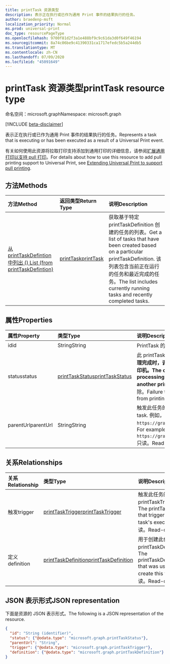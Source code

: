 ```yaml
---
title: printTask 资源类型
description: 表示正在执行或已作为通用 Print 事件的结果执行的任务。
author: braedenp-msft
localization_priority: Normal
ms.prod: universal-print
doc_type: resourcePageType
ms.openlocfilehash: 9700f81d2f3a1e488bf9c9c61da3d0f649f46194
ms.sourcegitcommit: 8a74c06be9c41390331ca1717efedc5b5a244db5
ms.translationtype: MT
ms.contentlocale: zh-CN
ms.lasthandoff: 07/09/2020
ms.locfileid: "45091649"
---
```

# <a name="printtask-resource-type"></a><span data-ttu-id="c3182-103">printTask 资源类型</span><span class="sxs-lookup"><span data-stu-id="c3182-103">printTask resource type</span></span>

<span data-ttu-id="c3182-104">命名空间：microsoft.graph</span><span class="sxs-lookup"><span data-stu-id="c3182-104">Namespace: microsoft.graph</span></span>

[!INCLUDE [beta-disclaimer](../../includes/beta-disclaimer.md)]

<span data-ttu-id="c3182-105">表示正在执行或已作为通用 Print 事件的结果执行的任务。</span><span class="sxs-lookup"><span data-stu-id="c3182-105">Represents a task that is executing or has been executed as a result of a Universal Print event.</span></span>

<span data-ttu-id="c3182-106">有关如何使用此资源将拉取打印支持添加到通用打印的详细信息，请参阅[扩展通用打印以支持 pull 打印](/graph/universal-print-concept-overview#extending-universal-print-to-support-pull-printing)。</span><span class="sxs-lookup"><span data-stu-id="c3182-106">For details about how to use this resource to add pull printing support to Universal Print, see [Extending Universal Print to support pull printing](/graph/universal-print-concept-overview#extending-universal-print-to-support-pull-printing).</span></span>

## <a name="methods"></a><span data-ttu-id="c3182-107">方法</span><span class="sxs-lookup"><span data-stu-id="c3182-107">Methods</span></span>

| <span data-ttu-id="c3182-108">方法</span><span class="sxs-lookup"><span data-stu-id="c3182-108">Method</span></span>       | <span data-ttu-id="c3182-109">返回类型</span><span class="sxs-lookup"><span data-stu-id="c3182-109">Return Type</span></span> | <span data-ttu-id="c3182-110">说明</span><span class="sxs-lookup"><span data-stu-id="c3182-110">Description</span></span> |
|:-------------|:------------|:------------|
| [<span data-ttu-id="c3182-111">从 printTaskDefintion 中列出 () </span><span class="sxs-lookup"><span data-stu-id="c3182-111">List (from printTaskDefintion)</span></span>](../api/printtaskdefinition-list-tasks.md) | [<span data-ttu-id="c3182-112">printTask</span><span class="sxs-lookup"><span data-stu-id="c3182-112">printTask</span></span>](printtask.md) | <span data-ttu-id="c3182-113">获取基于特定 printTaskDefinition 创建的任务的列表。</span><span class="sxs-lookup"><span data-stu-id="c3182-113">Get a list of tasks that have been created based on a particular printTaskDefinition.</span></span> <span data-ttu-id="c3182-114">该列表包含当前正在运行的任务和最近完成的任务。</span><span class="sxs-lookup"><span data-stu-id="c3182-114">The list includes currently running tasks and recently completed tasks.</span></span> |

## <a name="properties"></a><span data-ttu-id="c3182-115">属性</span><span class="sxs-lookup"><span data-stu-id="c3182-115">Properties</span></span>
| <span data-ttu-id="c3182-116">属性</span><span class="sxs-lookup"><span data-stu-id="c3182-116">Property</span></span>     | <span data-ttu-id="c3182-117">类型</span><span class="sxs-lookup"><span data-stu-id="c3182-117">Type</span></span>        | <span data-ttu-id="c3182-118">说明</span><span class="sxs-lookup"><span data-stu-id="c3182-118">Description</span></span> |
|:-------------|:------------|:------------|
|<span data-ttu-id="c3182-119">id</span><span class="sxs-lookup"><span data-stu-id="c3182-119">id</span></span>|<span data-ttu-id="c3182-120">String</span><span class="sxs-lookup"><span data-stu-id="c3182-120">String</span></span>|<span data-ttu-id="c3182-121">PrintTask 的标识符。</span><span class="sxs-lookup"><span data-stu-id="c3182-121">The printTask's identifier.</span></span> <span data-ttu-id="c3182-122">只读。</span><span class="sxs-lookup"><span data-stu-id="c3182-122">Read-only.</span></span>|
|<span data-ttu-id="c3182-123">status</span><span class="sxs-lookup"><span data-stu-id="c3182-123">status</span></span>|[<span data-ttu-id="c3182-124">printTaskStatus</span><span class="sxs-lookup"><span data-stu-id="c3182-124">printTaskStatus</span></span>](printtaskstatus.md)|<span data-ttu-id="c3182-125">此 printTask 的当前执行状态。</span><span class="sxs-lookup"><span data-stu-id="c3182-125">The current execution status of this printTask.</span></span> <span data-ttu-id="c3182-126">**在处理完成时，调用应用程序负责更新此状态，除非相关的 printJob 已重定向到另一台打印机。**</span><span class="sxs-lookup"><span data-stu-id="c3182-126">**The calling application is responsible for updating this status when processing is finished, unless the related printJob has been redirected to another printer.**</span></span> <span data-ttu-id="c3182-127">若未能报告完成，则会导致相关打印作业被阻止打印，并最终删除。</span><span class="sxs-lookup"><span data-stu-id="c3182-127">Failure to report completion will result in the related print job being blocked from printing and eventually deleted.</span></span> |
|<span data-ttu-id="c3182-128">parentUrl</span><span class="sxs-lookup"><span data-stu-id="c3182-128">parentUrl</span></span>|<span data-ttu-id="c3182-129">String</span><span class="sxs-lookup"><span data-stu-id="c3182-129">String</span></span>|<span data-ttu-id="c3182-130">触发此任务的打印实体的 URL。</span><span class="sxs-lookup"><span data-stu-id="c3182-130">The URL for the print entity that triggered this task.</span></span> <span data-ttu-id="c3182-131">例如，`https://graph.microsoft.com/beta/print/printers/{printerId}/jobs/{jobId}`。</span><span class="sxs-lookup"><span data-stu-id="c3182-131">For example, `https://graph.microsoft.com/beta/print/printers/{printerId}/jobs/{jobId}`.</span></span> <span data-ttu-id="c3182-132">只读。</span><span class="sxs-lookup"><span data-stu-id="c3182-132">Read-only.</span></span>|

## <a name="relationships"></a><span data-ttu-id="c3182-133">关系</span><span class="sxs-lookup"><span data-stu-id="c3182-133">Relationships</span></span>
| <span data-ttu-id="c3182-134">关系</span><span class="sxs-lookup"><span data-stu-id="c3182-134">Relationship</span></span> | <span data-ttu-id="c3182-135">类型</span><span class="sxs-lookup"><span data-stu-id="c3182-135">Type</span></span>        | <span data-ttu-id="c3182-136">说明</span><span class="sxs-lookup"><span data-stu-id="c3182-136">Description</span></span> |
|:-------------|:------------|:------------|
|<span data-ttu-id="c3182-137">触发</span><span class="sxs-lookup"><span data-stu-id="c3182-137">trigger</span></span>|[<span data-ttu-id="c3182-138">printTaskTrigger</span><span class="sxs-lookup"><span data-stu-id="c3182-138">printTaskTrigger</span></span>](printtasktrigger.md)|<span data-ttu-id="c3182-139">触发此任务的执行的 printTaskTrigger。</span><span class="sxs-lookup"><span data-stu-id="c3182-139">The printTaskTrigger that triggered this task's execution.</span></span> <span data-ttu-id="c3182-140">只读。</span><span class="sxs-lookup"><span data-stu-id="c3182-140">Read-only.</span></span>|
|<span data-ttu-id="c3182-141">定义</span><span class="sxs-lookup"><span data-stu-id="c3182-141">definition</span></span>|[<span data-ttu-id="c3182-142">printTaskDefinition</span><span class="sxs-lookup"><span data-stu-id="c3182-142">printTaskDefinition</span></span>](printtaskdefinition.md)|<span data-ttu-id="c3182-143">用于创建此任务的 printTaskDefinition。</span><span class="sxs-lookup"><span data-stu-id="c3182-143">The printTaskDefinition that was used to create this task.</span></span> <span data-ttu-id="c3182-144">只读。</span><span class="sxs-lookup"><span data-stu-id="c3182-144">Read-only.</span></span>|

## <a name="json-representation"></a><span data-ttu-id="c3182-145">JSON 表示形式</span><span class="sxs-lookup"><span data-stu-id="c3182-145">JSON representation</span></span>

<span data-ttu-id="c3182-146">下面是资源的 JSON 表示形式。</span><span class="sxs-lookup"><span data-stu-id="c3182-146">The following is a JSON representation of the resource.</span></span>

<!-- {
  "blockType": "resource",
  "optionalProperties": [

  ],
  "@odata.type": "microsoft.graph.printTask",
  "keyProperty": "id",
  "baseType":"microsoft.graph.entity"
}-->

```json
{
  "id": "String (identifier)",
  "status": {"@odata.type": "microsoft.graph.printTaskStatus"},
  "parentUrl": "String",
  "trigger": {"@odata.type": "microsoft.graph.printTaskTrigger"},
  "definition": {"@odata.type": "microsoft.graph.printTaskDefinition"}
}

```

<!-- uuid: 8fcb5dbc-d5aa-4681-8e31-b001d5168d79
2015-10-25 14:57:30 UTC -->
<!-- {
  "type": "#page.annotation",
  "description": "printTask resource",
  "keywords": "",
  "section": "documentation",
  "tocPath": ""
}-->
